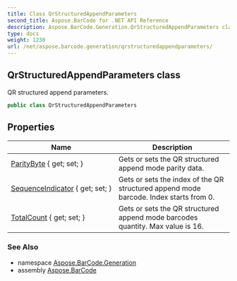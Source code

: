 ```yaml
---
title: Class QrStructuredAppendParameters
second_title: Aspose.BarCode for .NET API Reference
description: Aspose.BarCode.Generation.QrStructuredAppendParameters class. QR structured append parameters
type: docs
weight: 1230
url: /net/aspose.barcode.generation/qrstructuredappendparameters/
---
```

## QrStructuredAppendParameters class

QR structured append parameters.

```csharp
public class QrStructuredAppendParameters
```

## Properties

| Name | Description |
| --- | --- |
| [ParityByte](../../aspose.barcode.generation/qrstructuredappendparameters/paritybyte/) { get; set; } | Gets or sets the QR structured append mode parity data. |
| [SequenceIndicator](../../aspose.barcode.generation/qrstructuredappendparameters/sequenceindicator/) { get; set; } | Gets or sets the index of the QR structured append mode barcode. Index starts from 0. |
| [TotalCount](../../aspose.barcode.generation/qrstructuredappendparameters/totalcount/) { get; set; } | Gets or sets the QR structured append mode barcodes quantity. Max value is 16. |

### See Also

* namespace [Aspose.BarCode.Generation](../../aspose.barcode.generation/)
* assembly [Aspose.BarCode](../../)


